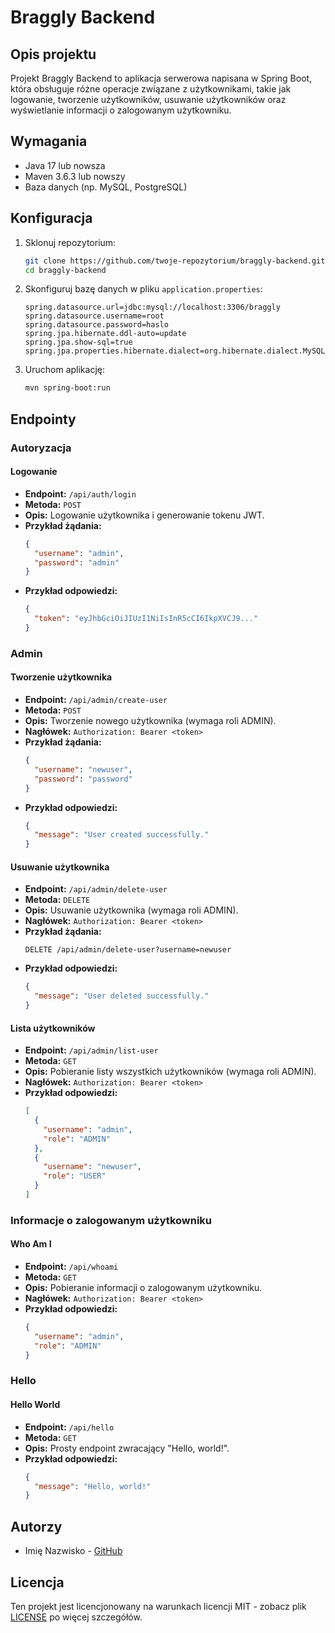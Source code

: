# Braggly Backend

## Opis projektu

Projekt Braggly Backend to aplikacja serwerowa napisana w Spring Boot, która obsługuje różne operacje związane z użytkownikami, takie jak logowanie, tworzenie użytkowników, usuwanie użytkowników oraz wyświetlanie informacji o zalogowanym użytkowniku.

## Wymagania

- Java 17 lub nowsza
- Maven 3.6.3 lub nowszy
- Baza danych (np. MySQL, PostgreSQL)

## Konfiguracja

1. Sklonuj repozytorium:
   ```bash
   git clone https://github.com/twoje-repozytorium/braggly-backend.git
   cd braggly-backend
   ```

2. Skonfiguruj bazę danych w pliku `application.properties`:
   ```properties
   spring.datasource.url=jdbc:mysql://localhost:3306/braggly
   spring.datasource.username=root
   spring.datasource.password=haslo
   spring.jpa.hibernate.ddl-auto=update
   spring.jpa.show-sql=true
   spring.jpa.properties.hibernate.dialect=org.hibernate.dialect.MySQL5Dialect
   ```

3. Uruchom aplikację:
   ```bash
   mvn spring-boot:run
   ```

## Endpointy

### Autoryzacja

#### Logowanie

- **Endpoint:** `/api/auth/login`
- **Metoda:** `POST`
- **Opis:** Logowanie użytkownika i generowanie tokenu JWT.
- **Przykład żądania:**
  ```json
  {
    "username": "admin",
    "password": "admin"
  }
  ```
- **Przykład odpowiedzi:**
  ```json
  {
    "token": "eyJhbGciOiJIUzI1NiIsInR5cCI6IkpXVCJ9..."
  }
  ```

### Admin

#### Tworzenie użytkownika

- **Endpoint:** `/api/admin/create-user`
- **Metoda:** `POST`
- **Opis:** Tworzenie nowego użytkownika (wymaga roli ADMIN).
- **Nagłówek:** `Authorization: Bearer <token>`
- **Przykład żądania:**
  ```json
  {
    "username": "newuser",
    "password": "password"
  }
  ```
- **Przykład odpowiedzi:**
  ```json
  {
    "message": "User created successfully."
  }
  ```

#### Usuwanie użytkownika

- **Endpoint:** `/api/admin/delete-user`
- **Metoda:** `DELETE`
- **Opis:** Usuwanie użytkownika (wymaga roli ADMIN).
- **Nagłówek:** `Authorization: Bearer <token>`
- **Przykład żądania:**
  ```http
  DELETE /api/admin/delete-user?username=newuser
  ```
- **Przykład odpowiedzi:**
  ```json
  {
    "message": "User deleted successfully."
  }
  ```

#### Lista użytkowników

- **Endpoint:** `/api/admin/list-user`
- **Metoda:** `GET`
- **Opis:** Pobieranie listy wszystkich użytkowników (wymaga roli ADMIN).
- **Nagłówek:** `Authorization: Bearer <token>`
- **Przykład odpowiedzi:**
  ```json
  [
    {
      "username": "admin",
      "role": "ADMIN"
    },
    {
      "username": "newuser",
      "role": "USER"
    }
  ]
  ```

### Informacje o zalogowanym użytkowniku

#### Who Am I

- **Endpoint:** `/api/whoami`
- **Metoda:** `GET`
- **Opis:** Pobieranie informacji o zalogowanym użytkowniku.
- **Nagłówek:** `Authorization: Bearer <token>`
- **Przykład odpowiedzi:**
  ```json
  {
    "username": "admin",
    "role": "ADMIN"
  }
  ```

### Hello

#### Hello World

- **Endpoint:** `/api/hello`
- **Metoda:** `GET`
- **Opis:** Prosty endpoint zwracający "Hello, world!".
- **Przykład odpowiedzi:**
  ```json
  {
    "message": "Hello, world!"
  }
  ```

## Autorzy

- Imię Nazwisko - [GitHub](https://github.com/twoje-konto)

## Licencja

Ten projekt jest licencjonowany na warunkach licencji MIT - zobacz plik [LICENSE](LICENSE) po więcej szczegółów.